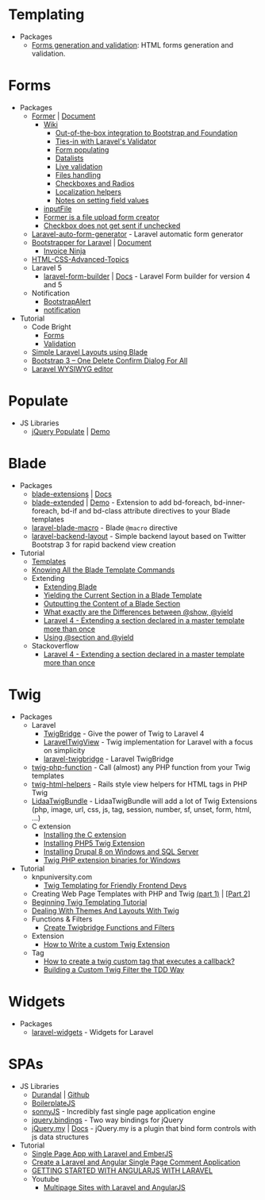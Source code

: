 # Templating
* Packages
    - [Forms generation and validation](http://goo.gl/Apmu1s): HTML forms generation and validation.
# Forms
* Packages
    - [Former](http://goo.gl/sNcB94) | [Document](http://goo.gl/peod9r)
        - [Wiki](http://goo.gl/nHbQUT)
            - [Out-of-the-box integration to Bootstrap and Foundation](http://goo.gl/OfXHNN)
            - [Ties-in with Laravel's Validator](http://goo.gl/mnDLTE)
            - [Form populating](http://goo.gl/lbJ2Wy)
            - [Datalists](http://goo.gl/eFfjuY)
            - [Live validation](http://goo.gl/OYp1tZ)
            - [Files handling](http://goo.gl/932z7w)
            - [Checkboxes and Radios](http://goo.gl/tPyfUX)
            - [Localization helpers](http://goo.gl/XV5O0B)
            - [Notes on setting field values](http://goo.gl/AMXQTk)
        - [inputFile](http://goo.gl/CiYUWe)
        - [Former is a file upload form creator](http://goo.gl/LvKThm)
        - [Checkbox does not get sent if unchecked](http://goo.gl/r2pHWW)
    - [Laravel-auto-form-generator](http://goo.gl/TSGyuP) - Laravel automatic form generator
    - [Bootstrapper for Laravel](http://goo.gl/JqI6X7) | [Document](http://goo.gl/5JidQc)
        - [Invoice Ninja](http://goo.gl/DfjhA6)
    - [HTML-CSS-Advanced-Topics](https://goo.gl/bgnVik)
    - Laravel 5
        - [laravel-form-builder](http://goo.gl/o154g8) | [Docs](http://goo.gl/E4iTJ5) - Laravel Form builder for version 4 and 5
    - Notification
        - [BootstrapAlert](http://goo.gl/l8J6A6)
        - [notification](http://goo.gl/0tbyYy)
* Tutorial
    - Code Bright
        - [Forms](http://goo.gl/Lf27LG)
        - [Validation](http://goo.gl/vuXqiN)
    - [Simple Laravel Layouts using Blade](http://goo.gl/KzRAag)
    - [Bootstrap 3 – One Delete Confirm Dialog For All](http://goo.gl/hTdAu4)
    - [Laravel WYSIWYG editor](http://goo.gl/7ndzuW)
# Populate
* JS Libraries
    - [jQuery Populate](http://goo.gl/GqEDXa) | [Demo](http://goo.gl/HpeUGU)
# Blade
* Packages
    - [blade-extensions](http://goo.gl/61D5Bi) | [Docs](http://goo.gl/RCCS20)
    - [blade-extended](http://goo.gl/f02zH2) | [Demo](http://sleeping-owl-blade-extended.gopagoda.com/) - Extension to add bd-foreach, bd-inner-foreach, bd-if and bd-class attribute directives to your Blade templates
    - [laravel-blade-macro](http://goo.gl/nHBuPJ) - Blade `@macro` directive
    - [laravel-backend-layout](http://goo.gl/XRoRcM) - Simple backend layout based on Twitter Bootstrap 3 for rapid backend view creation
* Tutorial
    - [Templates](http://goo.gl/FXMs6c)
    - [Knowing All the Blade Template Commands](http://goo.gl/1nBCo1)
    - Extending
        - [Extending Blade](http://goo.gl/plZ1ig)
        - [Yielding the Current Section in a Blade Template](http://goo.gl/viWgUc)
        - [Outputting the Content of a Blade Section](http://goo.gl/KWvsKS)
        - [What exactly are the Differences between @show, @yield](https://goo.gl/1ZONdm)
        - [Laravel 4 - Extending a section declared in a master template more than once](http://goo.gl/MHmTQU)
        - [Using @section and @yield](http://goo.gl/F93QCV)
    - Stackoverflow
        - [Laravel 4 - Extending a section declared in a master template more than once](http://goo.gl/TnqFu2)
# Twig
* Packages
    - Laravel
        - [TwigBridge](http://goo.gl/YHpJLR) - Give the power of Twig to Laravel 4
        - [LaravelTwigView](http://goo.gl/hwWvdy) - Twig implementation for Laravel with a focus on simplicity
        - [laravel-twigbridge](http://goo.gl/hr74My) - Laravel TwigBridge
    - [twig-php-function](https://goo.gl/JmeJbB) - Call (almost) any PHP function from your Twig templates
    - [twig-html-helpers](https://goo.gl/c3Dojs) - Rails style view helpers for HTML tags in PHP Twig
    - [LidaaTwigBundle](https://goo.gl/JVumKF) - LidaaTwigBundle will add a lot of Twig Extensions (php, image, url, css, js, tag, session, number, sf, unset, form, html, ...)
    - C extension
        - [Installing the C extension](http://goo.gl/EDIQIu)
        - [Installing PHP5 Twig Extension](http://goo.gl/PLlf5C)
        - [Installing Drupal 8 on Windows and SQL Server](http://goo.gl/XW4xCn)
        - [Twig PHP extension binaries for Windows](http://goo.gl/yomOQj)
* Tutorial
    - knpuniversity.com
        - [Twig Templating for Friendly Frontend Devs](https://goo.gl/qIfsy2)
    - Creating Web Page Templates with PHP and Twig [(part 1)](http://goo.gl/MZVb54) | [[Part 2]](http://goo.gl/KFVXtm)
    - [Beginning Twig Templating Tutorial](http://goo.gl/pPjhak)
    - [Dealing With Themes And Layouts With Twig](http://goo.gl/6y6S7h)
    - Functions & Filters
        - [Create Twigbridge Functions and Filters](http://goo.gl/TQPr0R)
    - Extension
        - [How to Write a custom Twig Extension](http://goo.gl/aS5lvD)
    - Tag
        - [How to create a twig custom tag that executes a callback?](http://goo.gl/pxjaNm)
        - [Building a Custom Twig Filter the TDD Way](http://goo.gl/evh0u0)
# Widgets
* Packages
    - [laravel-widgets](https://goo.gl/DeD3Ij) - Widgets for Laravel
# SPAs
* JS Libraries
    - [Durandal](http://goo.gl/bpaIiB) | [Github](http://goo.gl/YXsmqc)
    - [BoilerplateJS](http://boilerplatejs.org/)
    - [sonnyJS](http://goo.gl/qNe7oS) - Incredibly fast single page application engine
    - [jquery.bindings](http://goo.gl/neEN1c) - Two way bindings for jQuery
    - [jQuery.my](https://goo.gl/7fdm8K) | [Docs](http://jquerymy.com/) - jQuery.my is a plugin that bind form controls with js data structures
* Tutorial
    - [Single Page App with Laravel and EmberJS](http://goo.gl/uruANU)
    - [Create a Laravel and Angular Single Page Comment Application](http://goo.gl/i5zhkx)
    - [GETTING STARTED WITH ANGULARJS WITH LARAVEL](http://goo.gl/vu4sjZ)
    - Youtube
        - [Multipage Sites with Laravel and AngularJS](http://youtu.be/QBdudSQ1aLg)

